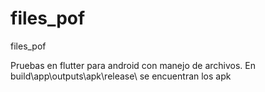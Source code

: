# files_pof

files_pof

Pruebas en flutter para android con manejo de archivos.
En build\app\outputs\apk\release\ se encuentran los apk